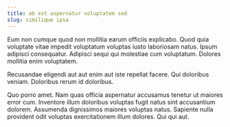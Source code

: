 ```yaml
---
title: ab est aspernatur voluptatem sed
slug: similique ipsa
---
```


Eum non cumque quod non mollitia earum officiis explicabo. Quod quia voluptate vitae impedit voluptatum voluptas iusto laboriosam natus. Ipsum adipisci consequatur. Adipisci sequi qui molestiae cum voluptatum. Dolores mollitia enim voluptatem.

Recusandae eligendi aut aut enim aut iste repellat facere. Qui doloribus veniam. Doloribus rerum id doloribus.

Quo porro amet. Nam quas officia aspernatur accusamus tenetur ut maiores error cum. Inventore illum doloribus voluptas fugit natus sint accusantium dolorem. Assumenda dignissimos maiores voluptas natus. Sapiente nulla provident odit voluptas exercitationem illum dolores. Qui qui aut.

